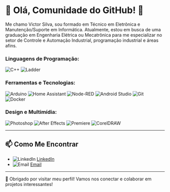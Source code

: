 # 🌟 Olá, Comunidade do GitHub! 👋

Me chamo Victor Silva, sou formado em Técnico em Eletrônica e Manutenção/Suporte em Informática. Atualmente, estou em busca de uma graduação em Engenharia Elétrica ou Mecatrônica para me especializar no setor de Controle e Automação Industrial, programação industrial e áreas afins.

### Linguagens de Programação:
![C++](https://img.shields.io/badge/-C++-00599C?style=flat&logo=c%2B%2B&logoColor=white)
![Ladder](https://img.shields.io/badge/-Ladder-003366?style=flat&logo=ladder)

### Ferramentas e Tecnologias:
![Arduino](https://img.shields.io/badge/-Arduino-00979D?style=flat&logo=arduino&logoColor=white)
![Home Assistant](https://img.shields.io/badge/-Home%20Assistant-41BDF5?style=flat&logo=home-assistant&logoColor=white)
![Node-RED](https://img.shields.io/badge/-Node--RED-8F0000?style=flat&logo=node-red&logoColor=white)
![Android Studio](https://img.shields.io/badge/-Android%20Studio-3DDC84?style=flat&logo=android-studio&logoColor=white)
![Git](https://img.shields.io/badge/-Git-F05032?style=flat&logo=git&logoColor=white)
![Docker](https://img.shields.io/badge/-Docker-2496ED?style=flat&logo=docker&logoColor=white)

### Design e Multimídia:
![Photoshop](https://img.shields.io/badge/-Photoshop-31A8FF?style=flat&logo=adobe-photoshop&logoColor=white)
![After Effects](https://img.shields.io/badge/-After%20Effects-9999FF?style=flat&logo=adobe-after-effects&logoColor=white)
![Premiere](https://img.shields.io/badge/-Premiere-9999FF?style=flat&logo=adobe-premiere-pro&logoColor=white)
![CorelDRAW](https://img.shields.io/badge/-CorelDRAW-009F55?style=flat&logo=corel-draw&logoColor=white)

---

## 📫 Como Me Encontrar

- ![LinkedIn](https://img.shields.io/badge/-LinkedIn-0077B5?style=flat&logo=linkedin&logoColor=white) [LinkedIn](URL_do_LinkedIn)
- ![Email](https://img.shields.io/badge/-Email-D14836?style=flat&logo=gmail&logoColor=white) [Email](mailto:seuemail@example.com)

---

🙌 Obrigado por visitar meu perfil! Vamos nos conectar e colaborar em projetos interessantes!
